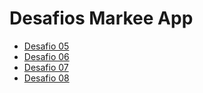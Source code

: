 # Desafios Markee App

- [Desafio 05](https://github.com/theandersonfonseca/markee-app/pull/1)
- [Desafio 06](https://github.com/theandersonfonseca/markee-app/pull/2)
- [Desafio 07](https://github.com/theandersonfonseca/markee-app/pull/3)
- [Desafio 08](https://github.com/theandersonfonseca/markee-app/pull/4)

